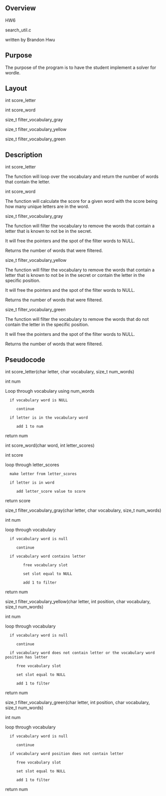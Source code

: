 ## Overview

HW6

search_util.c

written by Brandon Hwu

## Purpose

The purpose of the program is to have the student implement a solver for wordle.

## Layout

int score_letter

int score_word

size_t filter_vocabulary_gray

size_t filter_vocabulary_yellow

size_t filter_vocabulary_green

## Description

int score_letter

The function will loop over the vocabulary and return the number of words that contain the letter.

int score_word

The function will calculate the score for a given word with the score being how many unique letters are in the word.

size_t filter_vocabulary_gray

The function will filter the vocabulary to remove the words that contain a letter that is known to not be in the secret.

It will free the pointers and the spot of the filter words to NULL.

Returns the number of words that were filtered.

size_t filter_vocabulary_yellow

The function will filter the vocabulary to remove the words that contain a letter that is known to not be in the secret or contain the letter in the specific position.

It will free the pointers and the spot of the filter words to NULL.

Returns the number of words that were filtered.

size_t filter_vocabulary_green

The function will filter the vocabulary to remove the words that do not contain the letter in the specific position.

It will free the pointers and the spot of the filter words to NULL.

Returns the number of words that were filtered.

## Pseudocode

int score_letter(char letter, char vocabulary, size_t num_words)

   int num

   Loop through vocabulary using num_words

      if vocabulary word is NULL

         continue 

      if letter is in the vocabulary word

         add 1 to num

   return num


int score_word(char word, int letter_scores)

   int score

   loop through letter_scores

      make letter from letter_scores

      if letter is in word

         add letter_score value to score

   return score


size_t filter_vocabulary_gray(char letter, char vocabulary, size_t num_words)

   int num

   loop through vocabulary

      if vocabulary word is null

         continue

      if vocabulary word contains letter

            free vocabulary slot

            set slot equal to NULL

            add 1 to filter

return num


size_t filter_vocabulary_yellow(char letter, int position, char vocabulary, size_t num_words)

   int num

   loop through vocabulary

      if vocabulary word is null

         continue

      if vocabulary word does not contain letter or the vocabulary word position has letter

         free vocabulary slot

         set slot equal to NULL

         add 1 to filter

return num


size_t filter_vocabulary_green(char letter, int position, char vocabulary, size_t num_words)

   int num

   loop through vocabulary

      if vocabulary word is null

         continue

      if vocabulary word position does not contain letter

         free vocabulary slot

         set slot equal to NULL

         add 1 to filter

return num

